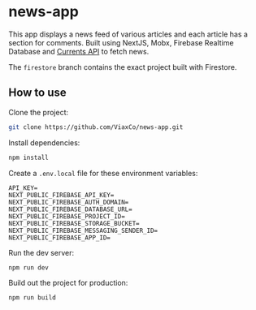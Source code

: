 # news-app

This app displays a news feed of various articles and each article has a section for comments. Built using NextJS, Mobx, Firebase Realtime Database and [Currents API](http://currentsapi.services/) to fetch news.

The `firestore` branch contains the exact project built with Firestore.

## How to use

Clone the project:

```bash
git clone https://github.com/ViaxCo/news-app.git
```

Install dependencies:

```bash
npm install
```

Create a `.env.local` file for these environment variables:

```
API_KEY=
NEXT_PUBLIC_FIREBASE_API_KEY=
NEXT_PUBLIC_FIREBASE_AUTH_DOMAIN=
NEXT_PUBLIC_FIREBASE_DATABASE_URL=
NEXT_PUBLIC_FIREBASE_PROJECT_ID=
NEXT_PUBLIC_FIREBASE_STORAGE_BUCKET=
NEXT_PUBLIC_FIREBASE_MESSAGING_SENDER_ID=
NEXT_PUBLIC_FIREBASE_APP_ID=
```

Run the dev server:

```bash
npm run dev
```

Build out the project for production:

```bash
npm run build
```
